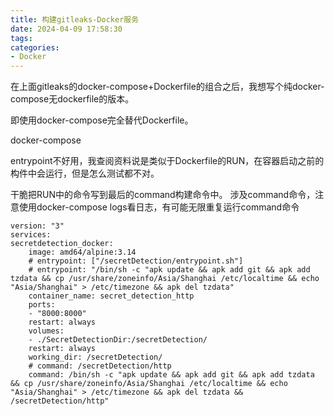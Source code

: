 ```yaml
---
title: 构建gitleaks-Docker服务
date: 2024-04-09 17:58:30
tags:
categories:
- Docker
---
```


在上面gitleaks的docker-compose+Dockerfile的组合之后，我想写个纯docker-compose无dockerfile的版本。

即使用docker-compose完全替代Dockerfile。


docker-compose

entrypoint不好用，我查阅资料说是类似于Dockerfile的RUN，在容器启动之前的构件中会运行，但是怎么测试都不对。

干脆把RUN中的命令写到最后的command构建命令中。
涉及command命令，注意使用docker-compose logs看日志，有可能无限重复运行command命令

    version: "3"
    services:
    secretdetection_docker:
        image: amd64/alpine:3.14
        # entrypoint: ["/secretDetection/entrypoint.sh"]
        # entrypoint: "/bin/sh -c "apk update && apk add git && apk add tzdata && cp /usr/share/zoneinfo/Asia/Shanghai /etc/localtime && echo "Asia/Shanghai" > /etc/timezone && apk del tzdata"
        container_name: secret_detection_http
        ports:
        - "8000:8000"
        restart: always
        volumes:
        - ./SecretDetectionDir:/secretDetection/
        restart: always
        working_dir: /secretDetection/
        # command: /secretDetection/http
        command: /bin/sh -c "apk update && apk add git && apk add tzdata && cp /usr/share/zoneinfo/Asia/Shanghai /etc/localtime && echo "Asia/Shanghai" > /etc/timezone && apk del tzdata && /secretDetection/http"
        

